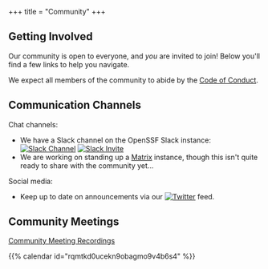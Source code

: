 +++
title = "Community"
+++

## Getting Involved

Our community is open to everyone, and *you* are invited to join! Below you'll find a few links to help you navigate.

We expect all members of the community to abide by the [Code of Conduct](../code-of-conduct).

## Communication Channels

Chat channels:
* We have a Slack channel on the OpenSSF Slack instance: [![Slack Channel](https://img.shields.io/badge/Slack:-%23omnibor%20on%20OpenSSF%20Slack-blue.svg?style=plastic&logo=slack)](https://openssf.slack.com/archives/C02D1JYQLPQ)
[![Slack Invite](https://img.shields.io/badge/Slack-OpenSSF%20Slack%20Invite-blue.svg?style=plastic&logo=slack)](https://slack.openssf.org/)
* We are working on standing up a [Matrix](https://matrix.org/) instance, though this isn't quite ready to share with the community yet...

Social media:
* Keep up to date on announcements via our [![Twitter](https://img.shields.io/twitter/url/http/shields.io.svg?style=social)](https://twitter.com/omnibor) feed.

## Community Meetings

[Community Meeting Recordings](https://youtube.com/playlist?list=PL8Qx0AngZdU2ALwACVLQdGHHTdbTx-0x-)

{{% calendar id="rqmtkd0ucekn9obagmo9v4b6s4" %}}